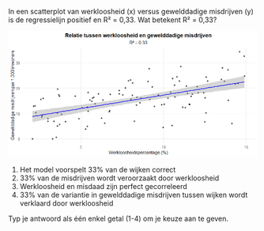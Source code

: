 In een scatterplot van werkloosheid (x) versus gewelddadige misdrijven (y) is de regressielijn positief en R² = 0,33. Wat betekent R² = 0,33?

![Scatterplot](media/image.png) 

1.	Het model voorspelt 33% van de wijken correct
2.	33% van de misdrijven wordt veroorzaakt door werkloosheid
3.	Werkloosheid en misdaad zijn perfect gecorreleerd
4.	33% van de variantie in gewelddadige misdrijven tussen wijken wordt verklaard door werkloosheid

Typ je antwoord als één enkel getal (1-4) om je keuze aan te geven.

